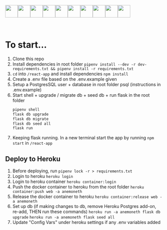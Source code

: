 
<img src="https://cdn.jsdelivr.net/gh/devicons/devicon/icons/python/python-original.svg" height=40/><img src="https://cdn.jsdelivr.net/gh/devicons/devicon/icons/react/react-original.svg" height=40/><img src="https://cdn.jsdelivr.net/gh/devicons/devicon/icons/redux/redux-original.svg" height=40/><img  src="https://cdn.jsdelivr.net/gh/devicons/devicon/icons/postgresql/postgresql-original.svg" height=40/><img src="https://cdn.jsdelivr.net/gh/devicons/devicon/icons/sqlalchemy/sqlalchemy-original.svg" height=40/><img src="https://cdn.jsdelivr.net/gh/devicons/devicon/icons/amazonwebservices/amazonwebservices-plain-wordmark.svg" height=40/><img src="https://cdn.jsdelivr.net/gh/devicons/devicon/icons/docker/docker-plain-wordmark.svg" height=40/><img  src="https://cdn.jsdelivr.net/gh/devicons/devicon/icons/css3/css3-original.svg" height=40/><img  src="https://cdn.jsdelivr.net/gh/devicons/devicon/icons/html5/html5-original.svg" height=40/><img  src="https://cdn.jsdelivr.net/gh/devicons/devicon/icons/git/git-original.svg" height=40/>     


&nbsp;    
# To start...

1. Clone this repo
2. Install dependencies in root folder
   ```pipenv install --dev -r dev-requirements.txt && pipenv install -r requirements.txt```
3. ```cd``` into ```/react-app``` and install dependencies
   ```npm install```
4. Create a .env file based on the .env.example given
5.  Setup a PostgresSQL user + database in root folder psql (instructions in .env.example)
6. Start shell + upgrade / migrate db + seed db + run flask in the root folder
    ```javascript
    pipenv shell
    flask db upgrade
    flask db migrate
    flask db seed all
    flask run
    ```
6. Keeping flask running. In a new terminal start the app by running ```npm start``` in ```/react-app```

## Deploy to Heroku

1. Before deploying, run ```pipenv lock -r > requirements.txt```
2. Login to heroku ```heroku login```
3. Login to heroku container ```heroku container:login```
4. Push the docker container to heroku from the root folder
   ```heroku container:push web -a anemoneth```
5. Release the docker container to heroku
   ```heroku container:release web -a anemoneth```
6. Set up db (if making changes to db, remove Heroku Postgres add-on, re-add, THEN run these commands)
   ```heroku run -a anemoneth flask db upgrade```
   ```heroku run -a anemoneth flask seed all```
7. Update "Config Vars" under heroku settings if any .env variables added